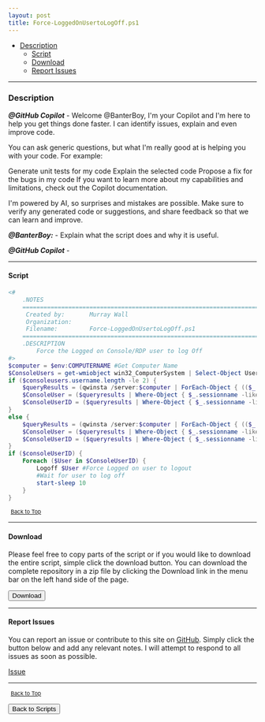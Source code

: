 ```yaml
---
layout: post
title: Force-LoggedOnUsertoLogOff.ps1
---
```


- [Description](#description)
  - [Script](#script)
  - [Download](#download)
  - [Report Issues](#report-issues)

---

### Description

**_@GitHub Copilot_** - Welcome @BanterBoy, I'm your Copilot and I'm here to help you get things done faster. I can identify issues, explain and even improve code.

You can ask generic questions, but what I'm really good at is helping you with your code. For example:

Generate unit tests for my code
Explain the selected code
Propose a fix for the bugs in my code
If you want to learn more about my capabilities and limitations, check out the Copilot documentation.

I'm powered by AI, so surprises and mistakes are possible. Make sure to verify any generated code or suggestions, and share feedback so that we can learn and improve.

**_@BanterBoy:_** - Explain what the script does and why it is useful.

**_@GitHub Copilot_** -

---

#### Script

```powershell
<#
    .NOTES
    ===========================================================================
     Created by:       Murray Wall
     Organization:
     Filename:         Force-LoggedOnUsertoLogOff.ps1
    ===========================================================================
    .DESCRIPTION
        Force the Logged on Console/RDP user to log Off
#>
$computer = $env:COMPUTERNAME #Get Computer Name
$ConsoleUsers = get-wmiobject win32_ComputerSystem | Select-Object Username #Get the console users
if ($consoleusers.username.length -le 2) {
    $queryResults = (qwinsta /server:$computer | ForEach-Object { (($_.trim() -replace "\s+", ",")) } | ConvertFrom-Csv) #Parse the RDP Username
    $ConsoleUser = ($queryresults | Where-Object { $_.sessionname -like "*#*" }).username
    $ConsoleUserID = ($queryresults | Where-Object { $_.sessionname -like "*#*" }).ID
}
else {
    $queryResults = (qwinsta /server:$computer | ForEach-Object { (($_.trim() -replace "\s+", ",")) } | ConvertFrom-Csv) #Parse the console Usernames
    $ConsoleUser = ($queryresults | Where-Object { $_.sessionname -like "*Console*" }).username | Select-Object -first 1
    $ConsoleUserID = ($queryresults | Where-Object { $_.sessionname -like "*Console*" }).ID
}
if ($consoleUserID) {
    Foreach ($User in $ConsoleUserID) {
        Logoff $User #Force Logged on user to logout
        #Wait for user to log off
        start-sleep 10
    }
}
```

<span style="font-size:11px;"><a href="#"><i class="fas fa-caret-up" aria-hidden="true" style="color: white; margin-right:5px;"></i>Back to Top</a></span>

---

#### Download

Please feel free to copy parts of the script or if you would like to download the entire script, simple click the download button. You can download the complete repository in a zip file by clicking the Download link in the menu bar on the left hand side of the page.

<button class="btn" type="submit" onclick="window.open('/PowerShell/scripts/activeDirectory/Force-LoggedOnUsertoLogOff.ps1')">
    <i class="fa fa-cloud-download-alt">
    </i>
        Download
</button>

---

#### Report Issues

You can report an issue or contribute to this site on <a href="https://github.com/BanterBoy/scripts-blog/issues">GitHub</a>. Simply click the button below and add any relevant notes. I will attempt to respond to all issues as soon as possible.

<!-- Place this tag where you want the button to render. -->

<a class="github-button" href="https://github.com/BanterBoy/scripts-blog/issues/new?title=Force-LoggedOnUsertoLogOff.ps1&body=There is a problem with this function. Please find details below." data-show-count="true" aria-label="Issue BanterBoy/scripts-blog on GitHub">Issue</a>

---

<span style="font-size:11px;"><a href="#"><i class="fas fa-caret-up" aria-hidden="true" style="color: white; margin-right:5px;"></i>Back to Top</a></span>

<a href="/menu/_pages/scripts.html">
    <button class="btn">
        <i class='fas fa-reply'>
        </i>
            Back to Scripts
    </button>
</a>

[1]: http://ecotrust-canada.github.io/markdown-toc
[2]: https://github.com/googlearchive/code-prettify
